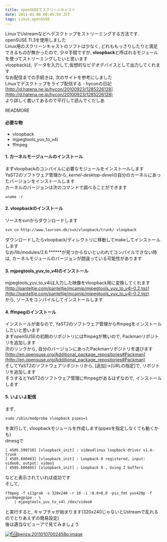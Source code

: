 ```yaml
---
title: openSUSEでスクリーンキャスト
date: 2011-01-06 00:45:59 JST
tags: Linux,openSUSE
---
```


LinuxでUstreamなどへデスクトップをストリーミングする方法です.<br />openSUSE 11.3を使用しました<br />Linux用のスクリーンキャストのソフトは少なく, どれももっさりしたりと満足できるものが無かったので, 少々手間ですが, <span style="font-weight:bold;">vloopback</span>と呼ばれるモジュールを使ってストリーミングしたいと思います<br />
vloopbackは, データを入力して,仮想的なビデオデバイスとして出力してくれます<br />
なお配信までの手続きは, 次のサイトを参考にしました<br />Linuxでデスクトップをライブ配信する - hyconの日記<br />[http://d.hatena.ne.jp/hycon/20100923/1285226128](http://d.hatena.ne.jp/hycon/20100923/1285226128)<br />
より詳しく書いてあるので平行して読んでくだしあ

READMORE
#### 必要な物

- vloopback
- mjpegtools_yuv_to_v4l
- ffmpeg

#### 1. カーネルモージュールのインストール

まずvloopbackのコンパイルに必要なモジュールをインストールします<br />
YaST2のソフトウェア管理から, <span style="font-style:italic;">kernel-desktop-devel</span>の自分のカーネルにあったバージョンをインストールします<br />
カーネルのバージョンは次のコマンドで調べることができます

```
uname -r
```

#### 2. vloopbackのインストール

ソースをsvnからダウンロードします

```
svn co http://www.lavrsen.dk/svn/vloopback/trunk/ vloopback
```

ダウンロードしたらvloopback/ディレクトリに移動してmakeしてインストールします<br />
なお/lib/modules/2.6.******が見つからないといわれてコンパイルできない時は, カーネルモジュールのバージョンが間違っている可能性があります

#### 3. mjpegtools_yuv_to_v4lのインストール

mjpegtools_yuv_to_v4lは入力した映像をvloopback用に変換してくれます<br />[http://panteltje.com/panteltje/mcamip/mjpegtools_yuv_to_v4l-0.2.tgz](http://panteltje.com/panteltje/mcamip/mjpegtools_yuv_to_v4l-0.2.tgz)<br />
から, ソースをコンパイルしてインストールします

#### 4. ffmpegのインストール

インストールが楽なので, YaST2のソフトウェア管理からffmpegをインストールしたいと思います<br />
まずopenSUSEの初期のリポジトリにはffmpegが無いので, Packmanリポジトリを追加します<br />
次のリンクから, 自分のバージョンにあったPackmanリポジトリを選びます<br />[http://en.opensuse.org/Additional_package_repositories#Packman](http://en.opensuse.org/Additional_package_repositories#Packman)<br />
そしてYaST2のソフトウェアリポジトリから, [追加]→[URLの指定]で, リポジトリを追加します<br />
そうするとYaST2のソフトウェア管理にffmpegがあるはずなので, インストールします

#### 5. いよいよ配信

まず,

```
sudo /sbin/modprobe vloopback pipes=1
```

を実行して, vloopbackモジュールを作成します(pipesを指定しなくても動くかも)<br />
dmesgで

```
[ 4505.599710] [vloopback_init] : video4linux loopback driver v1.4-trunk
[ 4505.600483] [vloopback_init] : Loopback 0 registered, input: video0, output: video1
[ 4505.600485] [vloopback_init] : Loopback 0 , Using 2 buffers
```

などと表示されていれば成功です<br />
そして,

```
ffmpeg -f x11grab -s 320x240 -r 10 -i :0.0+0,0 -pix_fmt yuv420p -f yuv4mpegpipe - \
    | mjpegtools_yuv_to_v4l /dev/video0
```

と実行すると, キャプチャが始まります(320x240じゃないとUstreamで乱れるのでとりあえずの簡易設定)<br />
後は適当なビューアで見てみましょう

[![f:id:ibenza:20110107002458p:image](http://cdn-ak.f.st-hatena.com/images/fotolife/i/ibenza/20110107/20110107002458.png)](http://f.hatena.ne.jp/ibenza/20110107002458)


